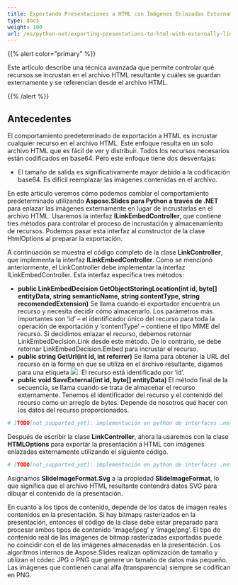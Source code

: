 ```yaml
---
title: Exportando Presentaciones a HTML con Imágenes Enlazadas Externamente
type: docs
weight: 100
url: /es/python-net/exporting-presentations-to-html-with-externally-linked-images/
---
```


{{% alert color="primary" %}} 

Este artículo describe una técnica avanzada que permite controlar qué recursos se incrustan en el archivo HTML resultante y cuáles se guardan externamente y se referencian desde el archivo HTML.

{{% /alert %}} 
## **Antecedentes**
El comportamiento predeterminado de exportación a HTML es incrustar cualquier recurso en el archivo HTML. Este enfoque resulta en un solo archivo HTML que es fácil de ver y distribuir. Todos los recursos necesarios están codificados en base64. Pero este enfoque tiene dos desventajas:

- El tamaño de salida es significativamente mayor debido a la codificación base64. Es difícil reemplazar las imágenes contenidas en el archivo.

En este artículo veremos cómo podemos cambiar el comportamiento predeterminado utilizando **Aspose.Slides para Python a través de .NET** para enlazar las imágenes externamente en lugar de incrustarlas en el archivo HTML. Usaremos la interfaz **ILinkEmbedController**, que contiene tres métodos para controlar el proceso de incrustación y almacenamiento de recursos. Podemos pasar esta interfaz al constructor de la clase HtmlOptions al preparar la exportación.

A continuación se muestra el código completo de la clase **LinkController**, que implementa la interfaz **ILinkEmbedController**. Como se mencionó anteriormente, el LinkController debe implementar la interfaz ILinkEmbedController. Esta interfaz especifica tres métodos:

- **public LinkEmbedDecision GetObjectStoringLocation(int id, byte[] entityData, string semanticName, string contentType, string recomendedExtension)** Se llama cuando el exportador encuentra un recurso y necesita decidir cómo almacenarlo. Los parámetros más importantes son ‘id’ – el identificador único del recurso para toda la operación de exportación y ‘contentType’ – contiene el tipo MIME del recurso. Si decidimos enlazar el recurso, debemos retornar LinkEmbedDecision.Link desde este método. De lo contrario, se debe retornar LinkEmbedDecision.Embed para incrustar el recurso.
- **public string GetUrl(int id, int referrer)** 
  Se llama para obtener la URL del recurso en la forma en que se utiliza en el archivo resultante, digamos para una etiqueta <img src="%method_result_here%">. El recurso está identificado por ‘id’.
- **public void SaveExternal(int id, byte[] entityData)** 
  El método final de la secuencia, se llama cuando se trata de almacenar el recurso externamente. Tenemos el identificador del recurso y el contenido del recurso como un arreglo de bytes. Depende de nosotros qué hacer con los datos del recurso proporcionados.

```py
# [TODO[not_supported_yet]: implementación en python de interfaces .net]
```

Después de escribir la clase **LinkController**, ahora la usaremos con la clase **HTMLOptions** para exportar la presentación a HTML con imágenes enlazadas externamente utilizando el siguiente código.

```py
# [TODO[not_supported_yet]: implementación en python de interfaces .net]
```

Asignamos **SlideImageFormat.Svg** a la propiedad **SlideImageFormat**, lo que significa que el archivo HTML resultante contendrá datos SVG para dibujar el contenido de la presentación.

En cuanto a los tipos de contenido, depende de los datos de imagen reales contenidos en la presentación. Si hay bitmaps rasterizados en la presentación, entonces el código de la clase debe estar preparado para procesar ambos tipos de contenido ‘image/jpeg’ y ‘image/png’. El tipo de contenido real de las imágenes de bitmap rasterizadas exportadas puede no coincidir con el de las imágenes almacenadas en la presentación. Los algoritmos internos de Aspose.Slides realizan optimización de tamaño y utilizan el códec JPG o PNG que genere un tamaño de datos más pequeño. Las imágenes que contienen canal alfa (transparencia) siempre se codifican en PNG.